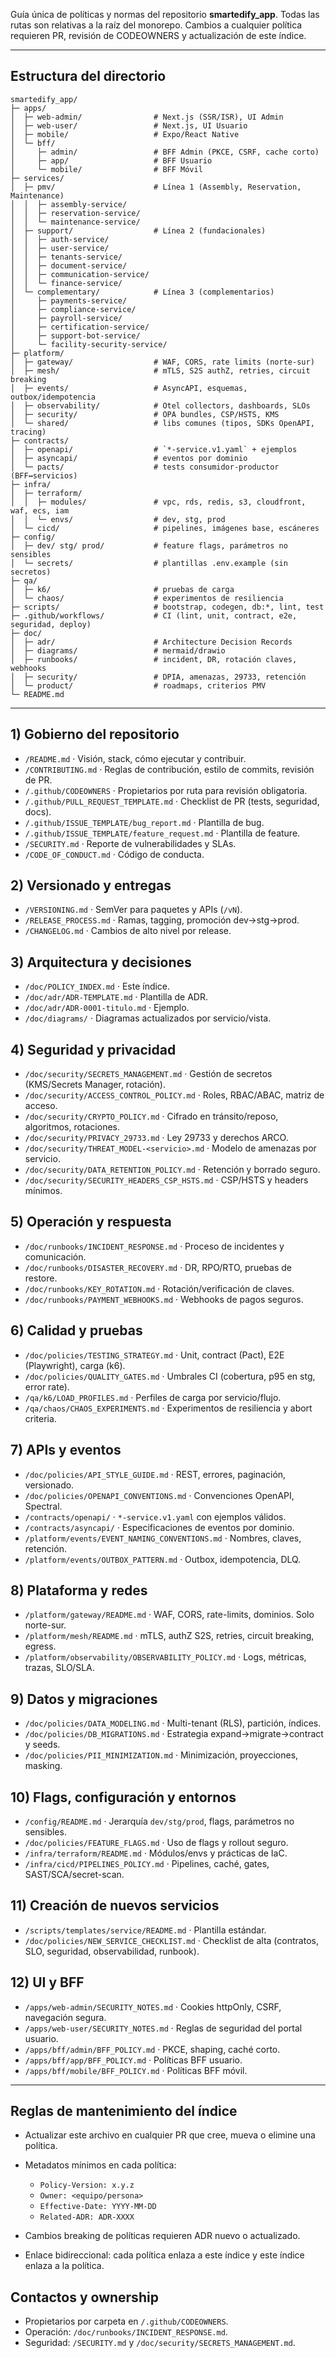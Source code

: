 Guía única de políticas y normas del repositorio **smartedify_app**. Todas las rutas son relativas a la raíz del monorepo. Cambios a cualquier política requieren PR, revisión de CODEOWNERS y actualización de este índice.

---

## Estructura del directorio

```text
smartedify_app/
├─ apps/
│  ├─ web-admin/                # Next.js (SSR/ISR), UI Admin
│  ├─ web-user/                 # Next.js, UI Usuario
│  ├─ mobile/                   # Expo/React Native
│  └─ bff/
│     ├─ admin/                 # BFF Admin (PKCE, CSRF, cache corto)
│     ├─ app/                   # BFF Usuario
│     └─ mobile/                # BFF Móvil
├─ services/
│  ├─ pmv/                      # Línea 1 (Assembly, Reservation, Maintenance)
│  │  ├─ assembly-service/
│  │  ├─ reservation-service/
│  │  └─ maintenance-service/
│  ├─ support/                  # Línea 2 (fundacionales)
│  │  ├─ auth-service/
│  │  ├─ user-service/
│  │  ├─ tenants-service/
│  │  ├─ document-service/
│  │  ├─ communication-service/
│  │  └─ finance-service/
│  └─ complementary/            # Línea 3 (complementarios)
│     ├─ payments-service/
│     ├─ compliance-service/
│     ├─ payroll-service/
│     ├─ certification-service/
│     ├─ support-bot-service/
│     └─ facility-security-service/
├─ platform/
│  ├─ gateway/                  # WAF, CORS, rate limits (norte-sur)
│  ├─ mesh/                     # mTLS, S2S authZ, retries, circuit breaking
│  ├─ events/                   # AsyncAPI, esquemas, outbox/idempotencia
│  ├─ observability/            # Otel collectors, dashboards, SLOs
│  ├─ security/                 # OPA bundles, CSP/HSTS, KMS
│  └─ shared/                   # libs comunes (tipos, SDKs OpenAPI, tracing)
├─ contracts/
│  ├─ openapi/                  # `*-service.v1.yaml` + ejemplos
│  ├─ asyncapi/                 # eventos por dominio
│  └─ pacts/                    # tests consumidor-productor (BFF↔servicios)
├─ infra/
│  ├─ terraform/
│  │  ├─ modules/               # vpc, rds, redis, s3, cloudfront, waf, ecs, iam
│  │  └─ envs/                  # dev, stg, prod
│  └─ cicd/                     # pipelines, imágenes base, escáneres
├─ config/
│  ├─ dev/ stg/ prod/           # feature flags, parámetros no sensibles
│  └─ secrets/                  # plantillas .env.example (sin secretos)
├─ qa/
│  ├─ k6/                       # pruebas de carga
│  └─ chaos/                    # experimentos de resiliencia
├─ scripts/                     # bootstrap, codegen, db:*, lint, test
├─ .github/workflows/           # CI (lint, unit, contract, e2e, seguridad, deploy)
├─ doc/
│  ├─ adr/                      # Architecture Decision Records
│  ├─ diagrams/                 # mermaid/drawio
│  ├─ runbooks/                 # incident, DR, rotación claves, webhooks
│  ├─ security/                 # DPIA, amenazas, 29733, retención
│  └─ product/                  # roadmaps, criterios PMV
└─ README.md
```

---

## 1) Gobierno del repositorio

* `/README.md` · Visión, stack, cómo ejecutar y contribuir.
* `/CONTRIBUTING.md` · Reglas de contribución, estilo de commits, revisión de PR.
* `/.github/CODEOWNERS` · Propietarios por ruta para revisión obligatoria.
* `/.github/PULL_REQUEST_TEMPLATE.md` · Checklist de PR (tests, seguridad, docs).
* `/.github/ISSUE_TEMPLATE/bug_report.md` · Plantilla de bug.
* `/.github/ISSUE_TEMPLATE/feature_request.md` · Plantilla de feature.
* `/SECURITY.md` · Reporte de vulnerabilidades y SLAs.
* `/CODE_OF_CONDUCT.md` · Código de conducta.

## 2) Versionado y entregas

* `/VERSIONING.md` · SemVer para paquetes y APIs (`/vN`).
* `/RELEASE_PROCESS.md` · Ramas, tagging, promoción dev→stg→prod.
* `/CHANGELOG.md` · Cambios de alto nivel por release.

## 3) Arquitectura y decisiones

* `/doc/POLICY_INDEX.md` · Este índice.
* `/doc/adr/ADR-TEMPLATE.md` · Plantilla de ADR.
* `/doc/adr/ADR-0001-titulo.md` · Ejemplo.
* `/doc/diagrams/` · Diagramas actualizados por servicio/vista.

## 4) Seguridad y privacidad

* `/doc/security/SECRETS_MANAGEMENT.md` · Gestión de secretos (KMS/Secrets Manager, rotación).
* `/doc/security/ACCESS_CONTROL_POLICY.md` · Roles, RBAC/ABAC, matriz de acceso.
* `/doc/security/CRYPTO_POLICY.md` · Cifrado en tránsito/reposo, algoritmos, rotaciones.
* `/doc/security/PRIVACY_29733.md` · Ley 29733 y derechos ARCO.
* `/doc/security/THREAT_MODEL-<servicio>.md` · Modelo de amenazas por servicio.
* `/doc/security/DATA_RETENTION_POLICY.md` · Retención y borrado seguro.
* `/doc/security/SECURITY_HEADERS_CSP_HSTS.md` · CSP/HSTS y headers mínimos.

## 5) Operación y respuesta

* `/doc/runbooks/INCIDENT_RESPONSE.md` · Proceso de incidentes y comunicación.
* `/doc/runbooks/DISASTER_RECOVERY.md` · DR, RPO/RTO, pruebas de restore.
* `/doc/runbooks/KEY_ROTATION.md` · Rotación/verificación de claves.
* `/doc/runbooks/PAYMENT_WEBHOOKS.md` · Webhooks de pagos seguros.

## 6) Calidad y pruebas

* `/doc/policies/TESTING_STRATEGY.md` · Unit, contract (Pact), E2E (Playwright), carga (k6).
* `/doc/policies/QUALITY_GATES.md` · Umbrales CI (cobertura, p95 en stg, error rate).
* `/qa/k6/LOAD_PROFILES.md` · Perfiles de carga por servicio/flujo.
* `/qa/chaos/CHAOS_EXPERIMENTS.md` · Experimentos de resiliencia y abort criteria.

## 7) APIs y eventos

* `/doc/policies/API_STYLE_GUIDE.md` · REST, errores, paginación, versionado.
* `/doc/policies/OPENAPI_CONVENTIONS.md` · Convenciones OpenAPI, Spectral.
* `/contracts/openapi/` · `*-service.v1.yaml` con ejemplos válidos.
* `/contracts/asyncapi/` · Especificaciones de eventos por dominio.
* `/platform/events/EVENT_NAMING_CONVENTIONS.md` · Nombres, claves, retención.
* `/platform/events/OUTBOX_PATTERN.md` · Outbox, idempotencia, DLQ.

## 8) Plataforma y redes

* `/platform/gateway/README.md` · WAF, CORS, rate-limits, dominios. Solo norte-sur.
* `/platform/mesh/README.md` · mTLS, authZ S2S, retries, circuit breaking, egress.
* `/platform/observability/OBSERVABILITY_POLICY.md` · Logs, métricas, trazas, SLO/SLA.

## 9) Datos y migraciones

* `/doc/policies/DATA_MODELING.md` · Multi-tenant (RLS), partición, índices.
* `/doc/policies/DB_MIGRATIONS.md` · Estrategia expand→migrate→contract y seeds.
* `/doc/policies/PII_MINIMIZATION.md` · Minimización, proyecciones, masking.

## 10) Flags, configuración y entornos

* `/config/README.md` · Jerarquía `dev/stg/prod`, flags, parámetros no sensibles.
* `/doc/policies/FEATURE_FLAGS.md` · Uso de flags y rollout seguro.
* `/infra/terraform/README.md` · Módulos/envs y prácticas de IaC.
* `/infra/cicd/PIPELINES_POLICY.md` · Pipelines, caché, gates, SAST/SCA/secret-scan.

## 11) Creación de nuevos servicios

* `/scripts/templates/service/README.md` · Plantilla estándar.
* `/doc/policies/NEW_SERVICE_CHECKLIST.md` · Checklist de alta (contratos, SLO, seguridad, observabilidad, runbook).

## 12) UI y BFF

* `/apps/web-admin/SECURITY_NOTES.md` · Cookies httpOnly, CSRF, navegación segura.
* `/apps/web-user/SECURITY_NOTES.md` · Reglas de seguridad del portal usuario.
* `/apps/bff/admin/BFF_POLICY.md` · PKCE, shaping, caché corto.
* `/apps/bff/app/BFF_POLICY.md` · Políticas BFF usuario.
* `/apps/bff/mobile/BFF_POLICY.md` · Políticas BFF móvil.

---

## Reglas de mantenimiento del índice

* Actualizar este archivo en cualquier PR que cree, mueva o elimine una política.
* Metadatos mínimos en cada política:

  * `Policy-Version: x.y.z`
  * `Owner: <equipo/persona>`
  * `Effective-Date: YYYY-MM-DD`
  * `Related-ADR: ADR-XXXX`
* Cambios breaking de políticas requieren ADR nuevo o actualizado.
* Enlace bidireccional: cada política enlaza a este índice y este índice enlaza a la política.

## Contactos y ownership

* Propietarios por carpeta en `/.github/CODEOWNERS`.
* Operación: `/doc/runbooks/INCIDENT_RESPONSE.md`.
* Seguridad: `/SECURITY.md` y `/doc/security/SECRETS_MANAGEMENT.md`.
